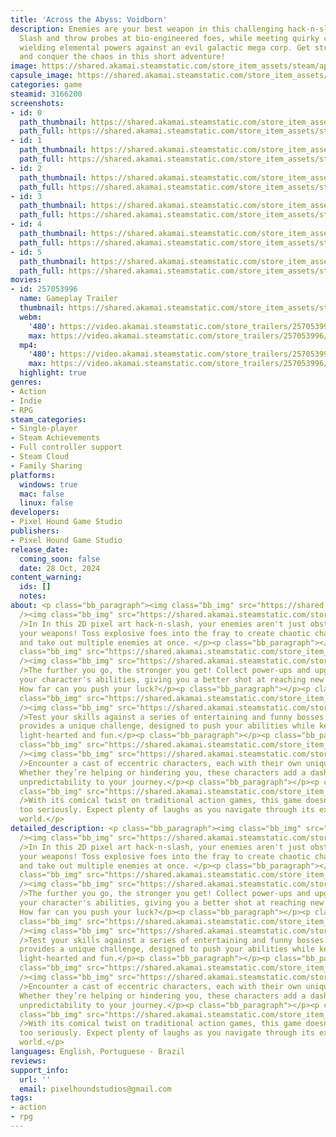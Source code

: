 ```yaml
---
title: 'Across the Abyss: Voidborn'
description: Enemies are your best weapon in this challenging hack-n-slash survivor!
  Slash and throw probes at bio-engineered foes, while meeting quirky characters and
  wielding elemental powers against an evil galactic mega corp. Get stronger, go further,
  and conquer the chaos in this short adventure!
image: https://shared.akamai.steamstatic.com/store_item_assets/steam/apps/3166200/header.jpg?t=1730137240
capsule_image: https://shared.akamai.steamstatic.com/store_item_assets/steam/apps/3166200/9df0193576a11315612aca3cdac35e4a33737712/capsule_231x87.jpg?t=1730137240
categories: game
steamid: 3166200
screenshots:
- id: 0
  path_thumbnail: https://shared.akamai.steamstatic.com/store_item_assets/steam/apps/3166200/ss_863bf7575a561d9ebe1feeeb0073cac2bd623780.600x338.jpg?t=1730137240
  path_full: https://shared.akamai.steamstatic.com/store_item_assets/steam/apps/3166200/ss_863bf7575a561d9ebe1feeeb0073cac2bd623780.1920x1080.jpg?t=1730137240
- id: 1
  path_thumbnail: https://shared.akamai.steamstatic.com/store_item_assets/steam/apps/3166200/ss_779506f54b105bf3ed47ee268b9285059244ac9c.600x338.jpg?t=1730137240
  path_full: https://shared.akamai.steamstatic.com/store_item_assets/steam/apps/3166200/ss_779506f54b105bf3ed47ee268b9285059244ac9c.1920x1080.jpg?t=1730137240
- id: 2
  path_thumbnail: https://shared.akamai.steamstatic.com/store_item_assets/steam/apps/3166200/ss_87a8311d71fa03fbeef05eb4da4352476f1c1490.600x338.jpg?t=1730137240
  path_full: https://shared.akamai.steamstatic.com/store_item_assets/steam/apps/3166200/ss_87a8311d71fa03fbeef05eb4da4352476f1c1490.1920x1080.jpg?t=1730137240
- id: 3
  path_thumbnail: https://shared.akamai.steamstatic.com/store_item_assets/steam/apps/3166200/ss_8f4939c4e58aafd5d35119fbf975ea75c5814ddf.600x338.jpg?t=1730137240
  path_full: https://shared.akamai.steamstatic.com/store_item_assets/steam/apps/3166200/ss_8f4939c4e58aafd5d35119fbf975ea75c5814ddf.1920x1080.jpg?t=1730137240
- id: 4
  path_thumbnail: https://shared.akamai.steamstatic.com/store_item_assets/steam/apps/3166200/ss_cd6bfa81b645937299c676e9eea4c4123e380131.600x338.jpg?t=1730137240
  path_full: https://shared.akamai.steamstatic.com/store_item_assets/steam/apps/3166200/ss_cd6bfa81b645937299c676e9eea4c4123e380131.1920x1080.jpg?t=1730137240
- id: 5
  path_thumbnail: https://shared.akamai.steamstatic.com/store_item_assets/steam/apps/3166200/ss_da706d9010f1571d29f5a047dc99f09dc3244fd0.600x338.jpg?t=1730137240
  path_full: https://shared.akamai.steamstatic.com/store_item_assets/steam/apps/3166200/ss_da706d9010f1571d29f5a047dc99f09dc3244fd0.1920x1080.jpg?t=1730137240
movies:
- id: 257053996
  name: Gameplay Trailer
  thumbnail: https://shared.akamai.steamstatic.com/store_item_assets/steam/apps/257053996/movie.293x165.jpg?t=1726028297
  webm:
    '480': https://video.akamai.steamstatic.com/store_trailers/257053996/movie480_vp9.webm?t=1726028297
    max: https://video.akamai.steamstatic.com/store_trailers/257053996/movie_max_vp9.webm?t=1726028297
  mp4:
    '480': https://video.akamai.steamstatic.com/store_trailers/257053996/movie480.mp4?t=1726028297
    max: https://video.akamai.steamstatic.com/store_trailers/257053996/movie_max.mp4?t=1726028297
  highlight: true
genres:
- Action
- Indie
- RPG
steam_categories:
- Single-player
- Steam Achievements
- Full controller support
- Steam Cloud
- Family Sharing
platforms:
  windows: true
  mac: false
  linux: false
developers:
- Pixel Hound Game Studio
publishers:
- Pixel Hound Game Studio
release_date:
  coming_soon: false
  date: 28 Oct, 2024
content_warning:
  ids: []
  notes:
about: <p class="bb_paragraph"><img class="bb_img" src="https://shared.akamai.steamstatic.com/store_item_assets/steam/apps/3166200/extras/Header_-_Explosive_Combat.png?t=1730137240"
  /><img class="bb_img" src="https://shared.akamai.steamstatic.com/store_item_assets/steam/apps/3166200/extras/Enemy_as_weapon_GIF_optimized.gif?t=1730137240"
  />In In this 2D pixel art hack-n-slash, your enemies aren't just obstacles—they're
  your weapons! Toss explosive foes into the fray to create chaotic chain reactions
  and take out multiple enemies at once. </p><p class="bb_paragraph"></p><p class="bb_paragraph"><img
  class="bb_img" src="https://shared.akamai.steamstatic.com/store_item_assets/steam/apps/3166200/extras/Header_-_Power_up___Progress.png?t=1730137240"
  /><img class="bb_img" src="https://shared.akamai.steamstatic.com/store_item_assets/steam/apps/3166200/extras/Upgrade_GIF.gif?t=1730137240"
  />The further you go, the stronger you get! Collect power-ups and upgrades to enhance
  your character's abilities, giving you a better shot at reaching new levels of chaos.
  How far can you push your luck?</p><p class="bb_paragraph"></p><p class="bb_paragraph"><img
  class="bb_img" src="https://shared.akamai.steamstatic.com/store_item_assets/steam/apps/3166200/extras/Header_-_Bosses_with_a_Twist.png?t=1730137240"
  /><img class="bb_img" src="https://shared.akamai.steamstatic.com/store_item_assets/steam/apps/3166200/extras/Boss_GIF.gif?t=1730137240"
  />Test your skills against a series of entertaining and funny bosses. Each boss
  provides a unique challenge, designed to push your abilities while keeping the action
  light-hearted and fun.</p><p class="bb_paragraph"></p><p class="bb_paragraph"><img
  class="bb_img" src="https://shared.akamai.steamstatic.com/store_item_assets/steam/apps/3166200/extras/Header_-_Quirky_Characters.png?t=1730137240"
  /><img class="bb_img" src="https://shared.akamai.steamstatic.com/store_item_assets/steam/apps/3166200/extras/Dialogue_GIF.gif?t=1730137240"
  />Encounter a cast of eccentric characters, each with their own unique personalities.
  Whether they’re helping or hindering you, these characters add a dash of humor and
  unpredictability to your journey.</p><p class="bb_paragraph"></p><p class="bb_paragraph"><img
  class="bb_img" src="https://shared.akamai.steamstatic.com/store_item_assets/steam/apps/3166200/extras/Header_-_Laugh_out_loud.png?t=1730137240"
  />With its comical twist on traditional action games, this game doesn’t take itself
  too seriously. Expect plenty of laughs as you navigate through its explosive, unpredictable
  world.</p>
detailed_description: <p class="bb_paragraph"><img class="bb_img" src="https://shared.akamai.steamstatic.com/store_item_assets/steam/apps/3166200/extras/Header_-_Explosive_Combat.png?t=1730137240"
  /><img class="bb_img" src="https://shared.akamai.steamstatic.com/store_item_assets/steam/apps/3166200/extras/Enemy_as_weapon_GIF_optimized.gif?t=1730137240"
  />In In this 2D pixel art hack-n-slash, your enemies aren't just obstacles—they're
  your weapons! Toss explosive foes into the fray to create chaotic chain reactions
  and take out multiple enemies at once. </p><p class="bb_paragraph"></p><p class="bb_paragraph"><img
  class="bb_img" src="https://shared.akamai.steamstatic.com/store_item_assets/steam/apps/3166200/extras/Header_-_Power_up___Progress.png?t=1730137240"
  /><img class="bb_img" src="https://shared.akamai.steamstatic.com/store_item_assets/steam/apps/3166200/extras/Upgrade_GIF.gif?t=1730137240"
  />The further you go, the stronger you get! Collect power-ups and upgrades to enhance
  your character's abilities, giving you a better shot at reaching new levels of chaos.
  How far can you push your luck?</p><p class="bb_paragraph"></p><p class="bb_paragraph"><img
  class="bb_img" src="https://shared.akamai.steamstatic.com/store_item_assets/steam/apps/3166200/extras/Header_-_Bosses_with_a_Twist.png?t=1730137240"
  /><img class="bb_img" src="https://shared.akamai.steamstatic.com/store_item_assets/steam/apps/3166200/extras/Boss_GIF.gif?t=1730137240"
  />Test your skills against a series of entertaining and funny bosses. Each boss
  provides a unique challenge, designed to push your abilities while keeping the action
  light-hearted and fun.</p><p class="bb_paragraph"></p><p class="bb_paragraph"><img
  class="bb_img" src="https://shared.akamai.steamstatic.com/store_item_assets/steam/apps/3166200/extras/Header_-_Quirky_Characters.png?t=1730137240"
  /><img class="bb_img" src="https://shared.akamai.steamstatic.com/store_item_assets/steam/apps/3166200/extras/Dialogue_GIF.gif?t=1730137240"
  />Encounter a cast of eccentric characters, each with their own unique personalities.
  Whether they’re helping or hindering you, these characters add a dash of humor and
  unpredictability to your journey.</p><p class="bb_paragraph"></p><p class="bb_paragraph"><img
  class="bb_img" src="https://shared.akamai.steamstatic.com/store_item_assets/steam/apps/3166200/extras/Header_-_Laugh_out_loud.png?t=1730137240"
  />With its comical twist on traditional action games, this game doesn’t take itself
  too seriously. Expect plenty of laughs as you navigate through its explosive, unpredictable
  world.</p>
languages: English, Portuguese - Brazil
reviews:
support_info:
  url: ''
  email: pixelhoundstudios@gmail.com
tags:
- action
- rpg
---
```

